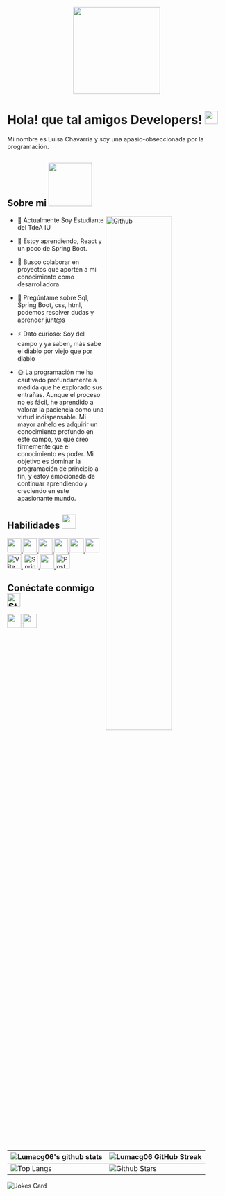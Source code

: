 
<p align="center">
    <img width="200" src="https://i.pinimg.com/564x/7d/a1/ff/7da1ff11949d6e33ca9176a685ceeb80.jpg">
</p>

<h1>Hola! que tal amigos Developers! <img src = "https://raw.githubusercontent.com/MartinHeinz/MartinHeinz/master/wave.gif" width = 30px> </h1>
<p align='center'>
</p>

<div size='20px'> Mi nombre es Luisa Chavarria y soy una apasio-obseccionada por la programación.
</div>

<h2> Sobre mi <img src = "https://media0.giphy.com/media/KDDpcKigbfFpnejZs6/giphy.gif?cid=ecf05e47oy6f4zjs8g1qoiystc56cu7r9tb8a1fe76e05oty&rid=giphy.gif" width = 100px></h2>

<img width="55%" align="right" alt="Github" src="https://raw.githubusercontent.com/onimur/.github/master/.resources/git-header.svg" />

- 🔭 Actualmente Soy Estudiante del TdeA IU
  
- 🌱 Estoy aprendiendo, React y un poco de Spring Boot.
  
- 👯 Busco colaborar en proyectos que aporten a mi conocimiento como desarrolladora. 
 
- 💬 Pregúntame sobre Sql, Spring Boot, css, html, podemos resolver dudas y aprender junt@s
  
- ⚡ Dato curioso: Soy del campo y ya saben, más sabe el diablo por viejo que por diablo

- 🌞 La programación me ha cautivado profundamente a medida que he explorado sus entrañas. Aunque el proceso no es fácil, he aprendido a valorar la paciencia como una virtud indispensable. Mi mayor anhelo es adquirir un conocimiento profundo en este campo, ya que creo firmemente que el conocimiento es poder. Mi objetivo es dominar la programación de principio a fin, y estoy emocionada de continuar aprendiendo y creciendo en este apasionante mundo.

<h2> Habilidades <img src="https://media2.giphy.com/media/QssGEmpkyEOhBCb7e1/giphy.gif?cid=ecf05e47a0n3gi1bfqntqmob8g9aid1oyj2wr3ds3mg700bl&rid=giphy.gif" width="32px"> </h2>

<a href="https://github.com/lumacg06?tab=repositories&q=&type=&language=react&sort="> 
    <img width="32px" src="https://raw.githubusercontent.com/rahulbanerjee26/githubAboutMeGenerator/main/icons/reactjs.svg"> 
</a>
<a href="https://github.com/lumacg06?tab=repositories&q=&type=&language=java&sort="> 
    <img width="32px" src="https://raw.githubusercontent.com/rahulbanerjee26/githubAboutMeGenerator/main/icons/java.svg"> 
</a>
<a href="https://github.com/lumacg06?tab=repositories&q=&type=&language=sql&sort="> 
    <img width="32px" src="https://raw.githubusercontent.com/rahulbanerjee26/githubAboutMeGenerator/main/icons/sqlite.svg"> 
</a>
<a href="https://github.com/lumacg06?tab=repositories&q=&type=&language=css&sort="> 
    <img width="32px" src="https://raw.githubusercontent.com/rahulbanerjee26/githubAboutMeGenerator/main/icons/css.svg"> 
</a>
<a href="https://github.com/lumacg06?tab=repositories&q=&type=&language=html&sort="> 
    <img width="32px" src="https://raw.githubusercontent.com/rahulbanerjee26/githubAboutMeGenerator/main/icons/html.svg"> 
</a>
<a href="https://github.com/lumacg06?tab=repositories&q=&type=&language=javascript&sort="> 
    <img width="32px" src="https://raw.githubusercontent.com/rahulbanerjee26/githubAboutMeGenerator/main/icons/javascript.svg"> 
</a>
<a href="https://github.com/lumacg06?tab=repositories&q=&type=&language=vite&sort="> 
    <img width="32px" src="https://img.shields.io/badge/Vite-646CFF?style=flat&logo=vite&logoColor=white" alt="Vite"> 
</a>
<a href="https://github.com/lumacg06?tab=repositories&q=&type=&language=spring&sort="> 
    <img width="32px" src="https://img.shields.io/badge/Spring%20Boot-6DB33F?style=flat&logo=spring&logoColor=white" alt="Spring Boot" style="border-radius: 5px; background-color: white; padding: 2px;"> 
</a>
<a href="https://github.com/lumacg06"> 
    <img width="32px" src="https://raw.githubusercontent.com/rahulbanerjee26/githubAboutMeGenerator/main/icons/github.svg"> 
</a>
<a href="https://www.postman.com/">
    <img width="32px" src="https://www.vectorlogo.zone/logos/getpostman/getpostman-icon.svg" alt="Postman">
</a>

<h2>Conéctate conmigo <img src='https://media.giphy.com/media/3o7btNqH6P6U9uL8D2/giphy.gif' width="30px" alt="Sticker en Movimiento"></h2>
<a href='https://www.linkedin.com/in/luisa-chavarr%C3%ADa-2a40b12b6/'>
    <img width='32px' align='center' src="https://raw.githubusercontent.com/rahulbanerjee26/githubAboutMeGenerator/main/icons/linked-in-alt.svg"/>
</a> 
<a href='https://www.github.com/lumacg06'>
    <img width='32px' align='center' src="https://raw.githubusercontent.com/rahulbanerjee26/githubAboutMeGenerator/main/icons/github.svg"/>
</a>
  
<br>
<br>
  <br>
  
| ![Lumacg06's github stats](https://github-readme-stats.vercel.app/api?username=lumacg06&show_icons=true&theme=tokyonight) | ![Lumacg06 GitHub Streak](https://github-readme-streak-stats.herokuapp.com/?user=lumacg06&theme=tokyonight) |
| --- | --- |
| ![Top Langs](https://github-readme-stats.vercel.app/api/top-langs/?username=lumacg06&theme=tokyonight) | ![Github Stars](https://github-readme-stats.vercel.app/api?username=lumacg06&show_icons=true&locale=en&count_private=true&hide_rank=true&custom_title=My%20GitHub%20Stats&disable_animations=true&theme=tokyonight) |

![Jokes Card](https://readme-jokes.vercel.app/api?theme=tokyonight)

<br>

